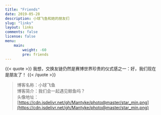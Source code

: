 ```yaml
---
title: "Friends"
date: 2019-05-28
description: 小球飞鱼和她的朋友们
slug: "links"
layout: links
comments: false
license: false
menu:
    main:
        weight: -60
        pre: friends
---
```

<style>
.article-header {
    display: none;
  }
.article-footer {
	display: none;
  }
</style>

{{< quote >}}
我想，交换友链仍然是赛博世界珍贵的仪式感之一：好，我们现在是朋友了！
{{< /quote >}}

  

> 博客名称：小球飞鱼  
> 博客简介：我们会一起遇见鲸鱼吗？  
> 头像地址：[https://cdn.jsdelivr.net/gh/Mantyke/photo@master/star_min.png](https://cdn.jsdelivr.net/gh/Mantyke/photo@master/star_min.png)

